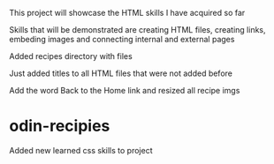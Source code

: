This project will showcase the HTML skills I have acquired so far

Skills that will be demonstrated are creating HTML files, creating links, embeding images and connecting internal and external pages

Added recipes directory with files

Just added titles to all HTML files that were not added before

Add the word Back to the Home link and resized all recipe imgs

# odin-recipies

Added new learned css skills to project

